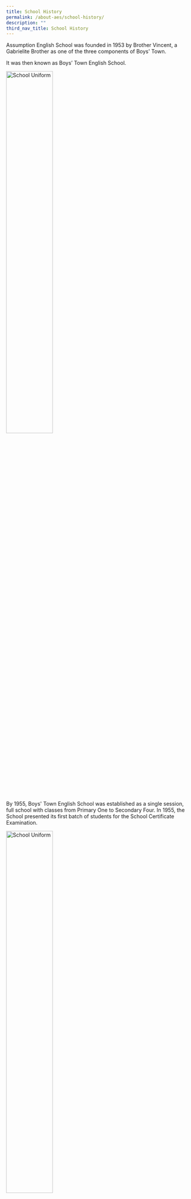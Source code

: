 ```yaml
---
title: School History
permalink: /about-aes/school-history/
description: ""
third_nav_title: School History
---
```

Assumption English School was founded in 1953 by Brother Vincent, a Gabrielite Brother as one of the three components of Boys' Town.

  

It was then known as Boys’ Town English School.

  
<style>  
img {  
  display: block;  
  margin-left: auto;  
  margin-right: auto;  
}  
</style>  
<body><img src="/images/school%20uniform.jpg" alt="School Uniform" style="width:50%;">  
  
</body>

  

  

By 1955, Boys' Town English School was established as a single session, full school with classes from Primary One to Secondary Four. In 1955, the School presented its first batch of students for the School Certificate Examination.

  

<style>  
img {  
  display: block;  
  margin-left: auto;  
  margin-right: auto;  
}  
</style>  
<body><img src="/images/school%20uniform.jpg" alt="School Uniform" style="width:50%;">  
  
</body>

  

In 1973, the Secondary section of CHIJ Bukit Timah merged with Boys’ Town English School and the school became a Co-educational Catholic mission School.

  

The School took on the name of Assumption English School in honour of our Lady, Mother Mary, the Patroness of the Brothers of St Gabriel.

  

<style>  
img {  
  display: block;  
  margin-left: auto;  
  margin-right: auto;  
}  
</style>  
<body><img src="/images/school%20uniform.jpg" alt="School Uniform" style="width:50%;">  
  
</body>

  

The school progressed rapidly and in 1989, the school authorities decided to upgrade the facilities to better meet the demands of education for the new millennium.

  

In December 1992, the Primary Section of the school closed and the students were absorbed by St. Anthony's Primary School.

  

<style>  
img {  
  display: block;  
  margin-left: auto;  
  margin-right: auto;  
}  
</style>  
<body><img src="/images/school%20uniform.jpg" alt="School Uniform" style="width:50%;">  
  
</body>

  

Building of the new school building started in 1993.

  

The $20 million new school building was officially opened on 16th August 1997 by the then President of Singapore, the late Mr Ong Teng Cheong.

  
<style>  
img {  
  display: block;  
  margin-left: auto;  
  margin-right: auto;  
}  
</style>  
<body><img src="/images/school%20uniform.jpg" alt="School Uniform" style="width:50%;">  
  
</body>

  

From 2013 to 2015 the school was rebuilt again under the PRIME scheme. The new school building was officially opened on 7th July 2017 by the Minister of Education (Schools), Mr Ng Chee Meng.

<style>  
img {  
  display: block;  
  margin-left: auto;  
  margin-right: auto;  
}  
</style>  
<body><img src="/images/school%20uniform.jpg" alt="School Uniform" style="width:50%;">  
  
</body>